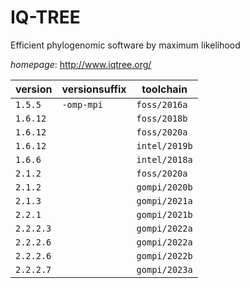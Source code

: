 # IQ-TREE

Efficient phylogenomic software by maximum likelihood

*homepage*: <http://www.iqtree.org/>

version | versionsuffix | toolchain
--------|---------------|----------
``1.5.5`` | ``-omp-mpi`` | ``foss/2016a``
``1.6.12`` |  | ``foss/2018b``
``1.6.12`` |  | ``foss/2020a``
``1.6.12`` |  | ``intel/2019b``
``1.6.6`` |  | ``intel/2018a``
``2.1.2`` |  | ``foss/2020a``
``2.1.2`` |  | ``gompi/2020b``
``2.1.3`` |  | ``gompi/2021a``
``2.2.1`` |  | ``gompi/2021b``
``2.2.2.3`` |  | ``gompi/2022a``
``2.2.2.6`` |  | ``gompi/2022a``
``2.2.2.6`` |  | ``gompi/2022b``
``2.2.2.7`` |  | ``gompi/2023a``
